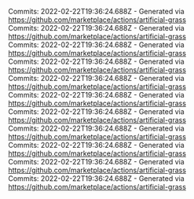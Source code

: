 Commits: 2022-02-22T19:36:24.688Z - Generated via https://github.com/marketplace/actions/artificial-grass
<br>
Commits: 2022-02-22T19:36:24.688Z - Generated via https://github.com/marketplace/actions/artificial-grass
<br>
Commits: 2022-02-22T19:36:24.688Z - Generated via https://github.com/marketplace/actions/artificial-grass
<br>
Commits: 2022-02-22T19:36:24.688Z - Generated via https://github.com/marketplace/actions/artificial-grass
<br>
Commits: 2022-02-22T19:36:24.688Z - Generated via https://github.com/marketplace/actions/artificial-grass
<br>
Commits: 2022-02-22T19:36:24.688Z - Generated via https://github.com/marketplace/actions/artificial-grass
<br>
Commits: 2022-02-22T19:36:24.688Z - Generated via https://github.com/marketplace/actions/artificial-grass
<br>
Commits: 2022-02-22T19:36:24.688Z - Generated via https://github.com/marketplace/actions/artificial-grass
<br>
Commits: 2022-02-22T19:36:24.688Z - Generated via https://github.com/marketplace/actions/artificial-grass
<br>
Commits: 2022-02-22T19:36:24.688Z - Generated via https://github.com/marketplace/actions/artificial-grass
<br>
Commits: 2022-02-22T19:36:24.688Z - Generated via https://github.com/marketplace/actions/artificial-grass
<br>
